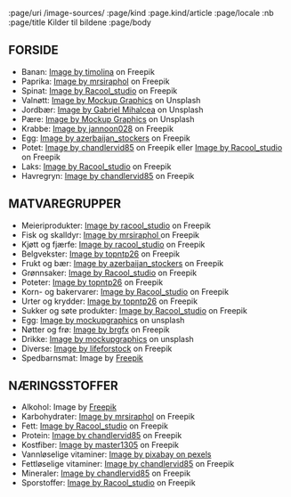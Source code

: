 :page/uri /image-sources/
:page/kind :page.kind/article
:page/locale :nb
:page/title Kilder til bildene
:page/body

## FORSIDE

- Banan: <a href="https://www.freepik.com/free-photo/fresh-yellow-banana_7092863.htm#query=banana%20white%20background&position=2&from_view=search&track=ais" >Image by timolina</a> on Freepik
- Paprika: <a href="https://www.freepik.com/free-photo/red-pepper_976205.htm#query=red%20bell%20pepper%20white%20background&position=4&from_view=search&track=ais&uuid=3f354c11-a5f3-48f3-b696-c4eb329450c2">Image by mrsiraphol</a> on Freepik
- Spinat: <a href="https://www.freepik.com/free-photo/spinach-table_7303498.htm#query=spinat%20white%20background&position=3&from_view=search&track=ais&uuid=1c617bdc-4f15-4d41-8a65-815d32a9997f">Image by Racool_studio</a> on Freepik
- Valnøtt: <a href="https://unsplash.com/photos/a-whole-walnut-on-a-white-background-cnlzkjG9CwY">Image by Mockup Graphics</a> on Unsplash
- Jordbær: <a href="https://unsplash.com/photos/three-strawberries-sitting-on-a-white-plate-tpWPGbB-ik0">Image by Gabriel Mihalcea</a> on Unsplash
- Pære: <a href="https://unsplash.com/photos/yellow-and-red-round-fruit-haSJEJYzl5A">Image by Mockup Graphics</a> on Unsplash
- Krabbe: <a href="https://www.freepik.com/free-photo/steamed-crabs-white-background_1018579.htm#query=crab%20white%20background&position=1&from_view=search&track=ais&uuid=88773b6f-799e-431b-9720-04f76cd81082">Image by jannoon028</a> on Freepik
- Egg: <a href="https://www.freepik.com/free-photo/three-fresh-organic-raw-eggs-isolated-white-surface_13342009.htm#query=egg%20white%20background&position=0&from_view=search&track=ais&uuid=4e0ecf1e-0af6-47d0-8348-090b740e1f55">Image by azerbaijan_stockers</a> on Freepik
- Potet: <a href="https://www.freepik.com/free-photo/fried-potatoes-french-fries-plate-isolated-white-background_27969096.htm#page=4&query=potatoes%20white%20background&position=15&from_view=search&track=ais&uuid=441ce0d8-3c95-4ccd-85d4-5704838a887b">Image by chandlervid85</a> on Freepik eller <a href="https://www.freepik.com/free-photo/potato-table_6818613.htm#query=potatoes%20white%20background&position=8&from_view=search&track=ais&uuid=c65ed500-9ecf-4abb-9f24-0501e08d0e37">Image by Racool_studio</a> on Freepik
- Laks: <a href="https://www.freepik.com/free-photo/raw-salmon_9185336.htm#query=salmon%20white%20background&position=14&from_view=search&track=ais&uuid=a5ddca00-9932-4135-a219-cdec1f69d31a">Image by Racool_studio</a> on Freepik
- Havregryn: <a href="https://www.freepik.com/free-photo/yogurt-with-berries-muesli-breakfast-bowl-isolated-white-background_38744014.htm#query=oatmeal%20white%20background&position=16&from_view=search&track=ais&uuid=6dc32093-89dd-4dd9-9133-baefa873bc47">Image by chandlervid85</a> on Freepik

## MATVAREGRUPPER

- Meieriprodukter: <a href="https://www.freepik.com/free-photo/delicious-piece-cheese_10323171.htm#query=cheese%20white%20background&position=0&from_view=search&track=ais">Image by racool_studio</a> on Freepik
- Fisk og skalldyr: <a href="https://www.freepik.com/free-photo/fillet-tasty-salmon-close-up_976293.htm#query=salmon%20white%20background&position=4&from_view=search&track=ais">Image by mrsiraphol </a> on Freepik
- Kjøtt og fjærfe: <a href="https://www.freepik.com/free-photo/raw-steak-white-paper_6416083.htm#query=meat%20white%20background&position=9&from_view=search&track=ais">Image by racool_studio</a> on Freepik
- Belgvekster: <a href="https://www.freepik.com/free-photo/mix-beans_1129801.htm#query=beans%20white%20background&position=2&from_view=search&track=ais">Image by topntp26</a> on Freepik
- Frukt og bær: <a href="https://www.freepik.com/free-photo/two-red-apples-isolated-white_16466120.htm#query=red%20apples%20white%20background&position=6&from_view=search&track=ais">Image by azerbaijan_stockers</a> on Freepik
- Grønnsaker: <a href="https://www.freepik.com/free-photo/fresh-broccoli-isolated_8759334.htm#query=broccoli%20white%20background&position=3&from_view=search&track=ais">Image by Racool_studio</a> on Freepik
- Poteter: <a href="https://www.freepik.com/free-photo/french-fries-wood-plate_1130070.htm#query=potatoes%20white%20background&position=24&from_view=search&track=ais" >Image by topntp26</a> on Freepik
- Korn- og bakervarer: <a href="https://www.freepik.com/free-photo/healthy-bread-white-surface_10657028.htm#page=5&query=bread%20white%20background&position=8&from_view=search&track=ais">Image by Racool_studio</a> on Freepik
- Urter og krydder: <a href="https://www.freepik.com/free-photo/spices-herbs_1129598.htm#query=spices%20white%20background&position=17&from_view=search&track=ais">Image by topntp26</a> on Freepik
- Sukker og søte produkter: <a href="https://www.freepik.com/free-photo/jar-with-fresh-honey_6948832.htm#page=3&query=honey%20white%20background&position=15&from_view=search&track=ais">Image by Racool_studio</a> on Freepik
- Egg: <a href="https://unsplash.com/photos/2-brown-egg-on-white-surface-oDJxJb4y5tE">Image by mockupgraphics</a> on unsplash
- Nøtter og frø: <a href="https://www.freepik.com/free-photo/mixed-nuts_6925883.htm#query=nuts%20white%20background&position=8&from_view=search&track=ais">Image by brgfx</a> on Freepik
- Drikke: <a href="https://unsplash.com/photos/white-ceramic-mug-with-brown-liquid-gkzFuyAeXeY">Image by mockupgraphics</a> on unsplash
- Diverse: <a href="https://www.freepik.com/free-photo/hawaiian-pizza_3717885.htm#query=pizza%20white%20background&position=9&from_view=search&track=ais">Image by lifeforstock</a> on Freepik
- Spedbarnsmat: Image by <a href="https://www.freepik.com/free-photo/view-baby-food-green-background_8805233.htm#query=orange%20babyfood%20white%20background&position=35&from_view=search&track=ais">Freepik</a>

## NÆRINGSSTOFFER

- Alkohol: Image by <a href="https://www.freepik.com/free-photo/high-angle-cranberry-vodka-glass-with-ice_10170026.htm#query=alcoholic%20drink%20white%20background&position=5&from_view=search&track=ais">Freepik</a>
- Karbohydrater: <a href="https://www.freepik.com/free-photo/chocolate-cakes-isolated_1114951.htm#query=chocolate%20cake%20white%20background&position=4&from_view=search&track=ais">Image by mrsiraphol</a> on Freepik
- Fett: <a href="https://www.freepik.com/free-photo/green-olives-oil_8047901.htm#query=oliveoil%20white%20background&position=41&from_view=search&track=ais">Image by Racool_studio</a> on Freepik
- Protein: <a href="https://www.freepik.com/free-photo/hot-grilled-spare-ribs-with-barbecue-sauce-isolated-white-background-ai-generative_41368943.htm#page=2&query=meat%20cooked%20white%20background&position=1&from_view=search&track=ais">Image by chandlervid85</a> on Freepik
- Kostfiber: <a href="https://www.freepik.com/free-photo/fresh-bread_6638392.htm#query=bread%20white%20background&position=11&from_view=search&track=ais">Image by master1305</a> on Freepik
- Vannløselige vitaminer: <a href="https://www.pexels.com/nb-no/bilde/appelsiner-frisk-frukt-halv-51958/">Image by pixabay on pexels</a>
- Fettløselige vitaminer: <a href="https://www.freepik.com/free-photo/traditional-american-meatloaf-with-ketcup-isolated-white-background_20916604.htm#query=meatloaf%20white%20background&position=3&from_view=search&track=ais">Image by chandlervid85</a> on Freepik
- Mineraler: <a href="https://www.freepik.com/free-photo/yogurt-with-berries-muesli-breakfast-bowl-close-up_36787026.htm#query=bowl%20yoghurt%20white%20background&position=7&from_view=search&track=ais">Image by chandlervid85</a> on Freepik
- Sporstoffer: <a href="https://www.freepik.com/free-photo/shrimps-isolated-white_8749019.htm#query=shrimp%20white%20background&position=43&from_view=search&track=ais">Image by Racool_studio</a> on Freepik
